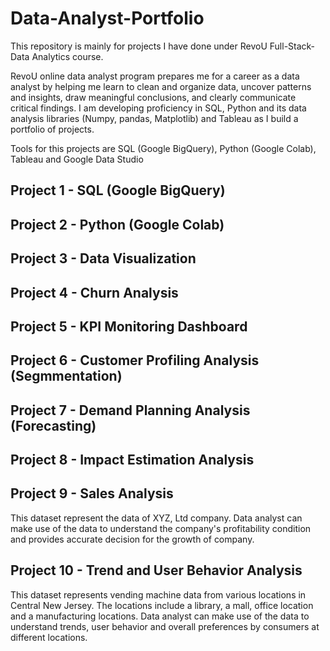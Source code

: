 # Data-Analyst-Portfolio
 
This repository is mainly for projects I have done under RevoU Full-Stack-Data Analytics course.

RevoU online data analyst program prepares me for a career as a data analyst by helping me learn to clean and organize data, uncover patterns and insights, draw meaningful conclusions, and clearly communicate critical findings. I am developing proficiency in SQL, Python and its data analysis libraries (Numpy, pandas, Matplotlib) and Tableau as I build a portfolio of projects.

Tools for this projects are SQL (Google BigQuery), Python (Google Colab), Tableau and Google Data Studio

## Project 1 - SQL (Google BigQuery)

## Project 2 - Python (Google Colab)

## Project 3 - Data Visualization

## Project 4 - Churn Analysis

## Project 5 - KPI Monitoring Dashboard

## Project 6 - Customer Profiling Analysis (Segmmentation)

## Project 7 - Demand Planning Analysis (Forecasting)

## Project 8 - Impact Estimation Analysis

## Project 9 - Sales Analysis

This dataset represent the data of XYZ, Ltd company. Data analyst can make use of the data to understand the company's profitability condition and provides accurate decision for the growth of company. 

## Project 10 - Trend and User Behavior Analysis

This dataset represents vending machine data from various locations in Central New Jersey. The locations include a library, a mall, office location and a manufacturing locations. Data analyst can make use of the data to understand trends, user behavior and overall preferences by consumers at different locations.
